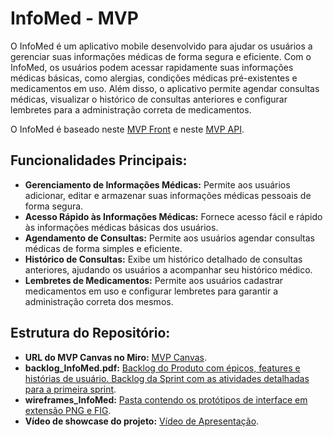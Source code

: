 # InfoMed - MVP

O InfoMed é um aplicativo mobile desenvolvido para ajudar os usuários a gerenciar suas informações médicas de forma segura e eficiente. Com o InfoMed, os usuários podem acessar rapidamente suas informações médicas básicas, como alergias, condições médicas pré-existentes e medicamentos em uso. Além disso, o aplicativo permite agendar consultas médicas, visualizar o histórico de consultas anteriores e configurar lembretes para a administração correta de medicamentos.

O InfoMed é baseado neste [MVP Front](https://github.com/RodrigoProcopio/MVP_Prontuario_Medico_Front) e neste [MVP API](https://github.com/RodrigoProcopio/MVP_Prontuario_Medico_API).

## Funcionalidades Principais:
- **Gerenciamento de Informações Médicas:** Permite aos usuários adicionar, editar e armazenar suas informações médicas pessoais de forma segura.
- **Acesso Rápido às Informações Médicas:** Fornece acesso fácil e rápido às informações médicas básicas dos usuários.
- **Agendamento de Consultas:** Permite aos usuários agendar consultas médicas de forma simples e eficiente.
- **Histórico de Consultas:** Exibe um histórico detalhado de consultas anteriores, ajudando os usuários a acompanhar seu histórico médico.
- **Lembretes de Medicamentos:** Permite aos usuários cadastrar medicamentos em uso e configurar lembretes para garantir a administração correta dos mesmos.

## Estrutura do Repositório:
* **URL do MVP Canvas no Miro:** [MVP Canvas](https://miro.com/app/board/uXjVKU8RbRI=/?share_link_id=840909777572).
* **backlog_InfoMed.pdf:** [Backlog do Produto com épicos, features e histórias de usuário. Backlog da Sprint com as atividades detalhadas para a primeira sprint](https://github.com/RodrigoProcopio/MVP_InfoMed/blob/main/backlog_InfoMed.pdf).
* **wireframes_InfoMed:** [Pasta contendo os protótipos de interface em extensão PNG e FIG](https://github.com/RodrigoProcopio/MVP_InfoMed/tree/main/wireframes_InfoMed).
* **Vídeo de showcase do projeto:** [Vídeo de Apresentação](https://youtu.be/GrepMzKnpC4).

